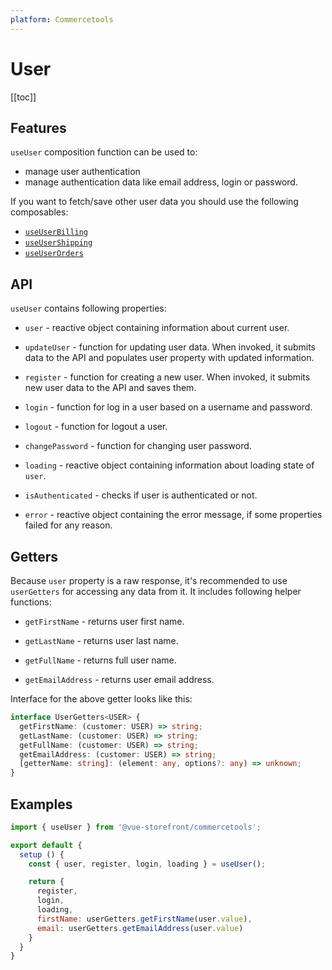 ```yaml
---
platform: Commercetools
---
```


# User

[[toc]]

## Features

`useUser` composition function can be used to:

- manage user authentication
- manage authentication data like email address, login or password.

If you want to fetch/save other user data you should use the following composables:
- [`useUserBilling`](./use-user-billing.md)
- [`useUserShipping`](./use-user-shipping.md)
- [`useUserOrders`](./use-user-orders.md)

## API

`useUser` contains following properties:

- `user` - reactive object containing information about current user.

- `updateUser` - function for updating user data. When invoked, it submits data to the API and populates user property with updated information.

- `register` - function for creating a new user. When invoked, it submits new user data to the API and saves them.

- `login` - function for log in a user based on a username and password.

- `logout` - function for logout a user.

- `changePassword` - function for changing user password.

- `loading` - reactive object containing information about loading state of `user`.

- `isAuthenticated` - checks if user is authenticated or not.

- `error` - reactive object containing the error message, if some properties failed for any reason.

## Getters

Because `user` property is a raw response, it's recommended to use `userGetters` for accessing any data from it. It includes following helper functions:

- `getFirstName` - returns user first name.

- `getLastName` - returns user last name.

- `getFullName` - returns full user name.

- `getEmailAddress` - returns user email address.

Interface for the above getter looks like this:

```ts
interface UserGetters<USER> {
  getFirstName: (customer: USER) => string;
  getLastName: (customer: USER) => string;
  getFullName: (customer: USER) => string;
  getEmailAddress: (customer: USER) => string;
  [getterName: string]: (element: any, options?: any) => unknown;
}
```

## Examples

```js
import { useUser } from '@vue-storefront/commercetools';

export default {
  setup () {
    const { user, register, login, loading } = useUser();

    return {
      register,
      login,
      loading,
      firstName: userGetters.getFirstName(user.value),
      email: userGetters.getEmailAddress(user.value)
    }
  }
}
```
